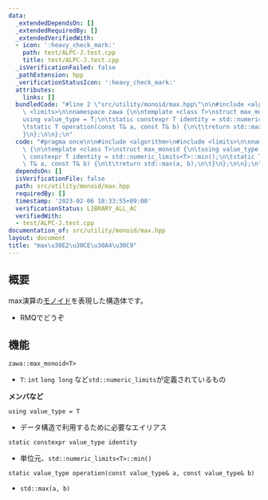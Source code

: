 ```yaml
---
data:
  _extendedDependsOn: []
  _extendedRequiredBy: []
  _extendedVerifiedWith:
  - icon: ':heavy_check_mark:'
    path: test/ALPC-J.test.cpp
    title: test/ALPC-J.test.cpp
  _isVerificationFailed: false
  _pathExtension: hpp
  _verificationStatusIcon: ':heavy_check_mark:'
  attributes:
    links: []
  bundledCode: "#line 2 \"src/utility/monoid/max.hpp\"\n\n#include <algorithm>\n#include\
    \ <limits>\n\nnamespace zawa {\n\ntemplate <class T>\nstruct max_monoid {\n\t\
    using value_type = T;\n\tstatic constexpr T identity = std::numeric_limits<T>::min();\n\
    \tstatic T operation(const T& a, const T& b) {\n\t\treturn std::max(a, b);\n\t\
    }\n};\n\n};\n"
  code: "#pragma once\n\n#include <algorithm>\n#include <limits>\n\nnamespace zawa\
    \ {\n\ntemplate <class T>\nstruct max_monoid {\n\tusing value_type = T;\n\tstatic\
    \ constexpr T identity = std::numeric_limits<T>::min();\n\tstatic T operation(const\
    \ T& a, const T& b) {\n\t\treturn std::max(a, b);\n\t}\n};\n\n};\n"
  dependsOn: []
  isVerificationFile: false
  path: src/utility/monoid/max.hpp
  requiredBy: []
  timestamp: '2023-02-06 18:33:55+09:00'
  verificationStatus: LIBRARY_ALL_AC
  verifiedWith:
  - test/ALPC-J.test.cpp
documentation_of: src/utility/monoid/max.hpp
layout: document
title: "max\u30E2\u30CE\u30A4\u30C9"
---
```


## 概要

max演算の[モノイド](https://ja.wikipedia.org/wiki/%E3%83%A2%E3%83%8E%E3%82%A4%E3%83%89)を表現した構造体です。
- RMQでどうぞ

## 機能

`zawa::max_monoid<T>`
- `T`: `int` `long long` など`std::numeric_limits`が定義されているもの

**メンバなど**

`using value_type = T`
- データ構造で利用するために必要なエイリアス

`static constexpr value_type identity`
- 単位元、`std::numeric_limits<T>::min()`

`static value_type operation(const value_type& a, const value_type& b)`
- `std::max(a, b)`
